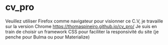 # cv_pro
Veuillez utiliser Firefox comme navigateur pour visionner ce C.V, je travaille sur la version Chrome
https://thomaspineiro.github.io/cv_pro/
Je suis en train de choisir un framework CSS pour faciliter la responsivité du site (je penche pour Bulma ou pour Materialize)
